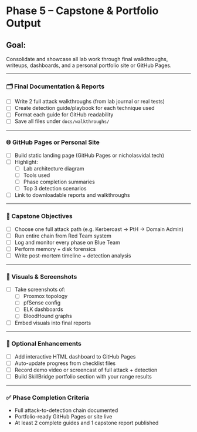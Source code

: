 
# Phase 5 – Capstone & Portfolio Output

## Goal:
Consolidate and showcase all lab work through final walkthroughs, writeups, dashboards, and a personal portfolio site or GitHub Pages.

---

### 🗂️ Final Documentation & Reports
- [ ] Write 2 full attack walkthroughs (from lab journal or real tests)
- [ ] Create detection guide/playbook for each technique used
- [ ] Format each guide for GitHub readability
- [ ] Save all files under `docs/walkthroughs/`

---

### 🌐 GitHub Pages or Personal Site
- [ ] Build static landing page (GitHub Pages or nicholasvidal.tech)
- [ ] Highlight:
  - [ ] Lab architecture diagram
  - [ ] Tools used
  - [ ] Phase completion summaries
  - [ ] Top 3 detection scenarios
- [ ] Link to downloadable reports and walkthroughs

---

### 🎯 Capstone Objectives
- [ ] Choose one full attack path (e.g. Kerberoast → PtH → Domain Admin)
- [ ] Run entire chain from Red Team system
- [ ] Log and monitor every phase on Blue Team
- [ ] Perform memory + disk forensics
- [ ] Write post-mortem timeline + detection analysis

---

### 📸 Visuals & Screenshots
- [ ] Take screenshots of:
  - [ ] Proxmox topology
  - [ ] pfSense config
  - [ ] ELK dashboards
  - [ ] BloodHound graphs
- [ ] Embed visuals into final reports

---

### 🧭 Optional Enhancements
- [ ] Add interactive HTML dashboard to GitHub Pages
- [ ] Auto-update progress from checklist files
- [ ] Record demo video or screencast of full attack + detection
- [ ] Build SkillBridge portfolio section with your range results

---

### ✅ Phase Completion Criteria
- Full attack-to-detection chain documented
- Portfolio-ready GitHub Pages or site live
- At least 2 complete guides and 1 capstone report published
